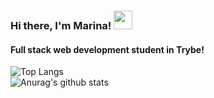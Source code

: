 ### Hi there, I'm Marina! <img src="https://raw.githubusercontent.com/MartinHeinz/MartinHeinz/master/wave.gif" width="30px">
#### Full stack web development student in Trybe!
<!--
**MarinaAlane/MarinaAlane** is a ✨ _special_ ✨ repository because its `README.md` (this file) appears on your GitHub profile.

Here are some ideas to get you started:

- :technologist_medium_light_skin_tone: 
- 🌱 I’m currently learning ...
- 👯 I’m looking to collaborate on ...
- 🤔 I’m looking for help with ...
- 💬 Ask me about ...
- 📫 How to reach me: ...
- 😄 Pronouns: ...
- ⚡ Fun fact: ...
-->
![Top Langs](https://github-readme-stats.vercel.app/api/top-langs/?username=MarinaAlane&layout=compact)
<br>
![Anurag's github stats](https://github-readme-stats.vercel.app/api?username=MarinaAlane&theme=dracula&show_icons=true)



